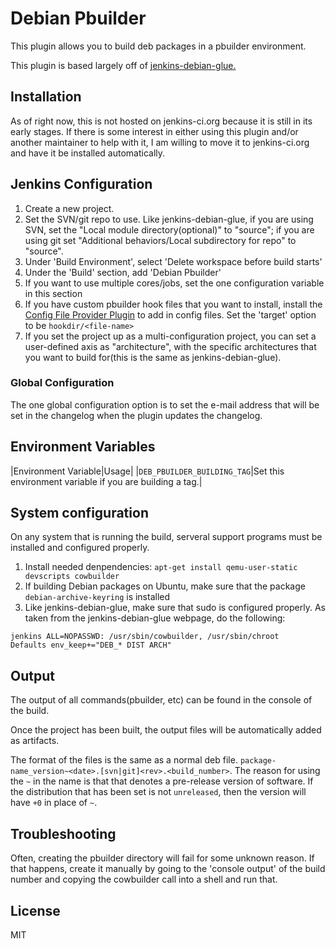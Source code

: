 # Debian Pbuilder

This plugin allows you to build deb packages in a pbuilder environment.

This plugin is based largely off of [jenkins-debian-glue.](https://jenkins-debian-glue.org/)


## Installation

As of right now, this is not hosted on jenkins-ci.org because it is still in its early stages.  If there is some interest in either using this plugin and/or another maintainer to help with it, I am willing to move it to jenkins-ci.org and have it be installed automatically.

## Jenkins Configuration

1. Create a new project.
1. Set the SVN/git repo to use.  Like jenkins-debian-glue, if you are using SVN, set the "Local module directory(optional)" to "source"; if you are using git set "Additional behaviors/Local subdirectory for repo" to "source".
1. Under 'Build Environment', select 'Delete workspace before build starts'
2. Under the 'Build' section, add 'Debian Pbuilder'
3. If you want to use multiple cores/jobs, set the one configuration variable in this section
4. If you have custom pbuilder hook files that you want to install, install the [Config File Provider Plugin](https://wiki.jenkins-ci.org/display/JENKINS/Config+File+Provider+Plugin) to add in config files.  Set the 'target' option to be `hookdir/<file-name>`
5. If you set the project up as a multi-configuration project, you can set a user-defined axis as "architecture", with the specific architectures that you want to build for(this is the same as jenkins-debian-glue).

### Global Configuration

The one global configuration option is to set the e-mail address that will be set in the changelog when the plugin updates the changelog.

## Environment Variables

|Environment Variable|Usage|
|`DEB_PBUILDER_BUILDING_TAG`|Set this environment variable if you are building a tag.|

## System configuration

On any system that is running the build, serveral support programs must be installed and configured properly.  

1. Install needed denpendencies: `apt-get install qemu-user-static devscripts cowbuilder`
1. If building Debian packages on Ubuntu, make sure that the package `debian-archive-keyring` is installed
2. Like jenkins-debian-glue, make sure that sudo is configured properly.  As taken from the jenkins-debian-glue webpage, do the following:

  ```
  jenkins ALL=NOPASSWD: /usr/sbin/cowbuilder, /usr/sbin/chroot
  Defaults env_keep+="DEB_* DIST ARCH"
  ```

## Output

The output of all commands(pbuilder, etc) can be found in the console of the build.

Once the project has been built, the output files will be automatically added as artifacts.

The format of the files is the same as a normal deb file.  `package-name_version~<date>.[svn|git]<rev>.<build_number>`.  The reason for using the `~` in the name is that that denotes a pre-release version of software.  If the distribution that has been set is not `unreleased`, then the version will have `+0` in place of `~`.

## Troubleshooting

Often, creating the pbuilder directory will fail for some unknown reason.  If that happens, create it manually by going to the 'console output' of the build number and copying the cowbuilder call into a shell and run that.

## License

MIT
